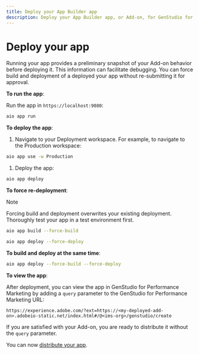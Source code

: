 ```yaml
---
title: Deploy your App Builder app
description: Deploy your App Builder app, or Add-on, for GenStudio for Performance Marketing.
---
```


# Deploy your app
 
Running your app provides a preliminary snapshot of your Add-on behavior before deploying it. This information can facilitate debugging. You can force build and deployment of a deployed your app without re-submitting it for approval.


**To run the app**:

Run the app in `https://localhost:9080`:

```bash
aio app run
``` 

**To deploy the app**:

1. Navigate to your Deployment workspace. For example, to navigate to the Production workspace:

```bash
aio app use -w Production
```

1. Deploy the app:

```bash
aio app deploy
```

**To force re-deployment**:

>[!NOTE]
>
>Forcing build and deployment overwrites your existing deployment. Thoroughly test your app in a test environment first.

```bash
aio app build --force-build
```

```bash
aio app deploy --force-deploy
```

**To build and deploy at the same time**: 

```bash
aio app deploy --force-build --force-deploy
```

**To view the app**:

After deployment, you can view the app in GenStudio for Performance Marketing by adding a `query` parameter to the GenStudio for Performance Marketing URL:

`https://experience.adobe.com/?ext=https://<my-deployed-add-on>.adobeio-static.net/index.html#/@<ims-org>/genstudio/create`

If you are satisfied with your Add-on, you are ready to distribute it without the `query` parameter.

You can now [distribute your app](distribute-app.md).
